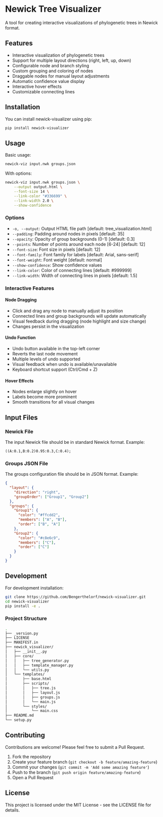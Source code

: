 # Newick Tree Visualizer

A tool for creating interactive visualizations of phylogenetic trees in Newick format.

## Features

- Interactive visualization of phylogenetic trees
- Support for multiple layout directions (right, left, up, down)
- Configurable node and branch styling
- Custom grouping and coloring of nodes
- Draggable nodes for manual layout adjustments
- Automatic confidence value display
- Interactive hover effects
- Customizable connecting lines

## Installation

You can install newick-visualizer using pip:

```bash
pip install newick-visualizer
```

## Usage

Basic usage:

```bash
newick-viz input.nwk groups.json
```

With options:

```bash
newick-viz input.nwk groups.json \
    --output output.html \
    --font-size 14 \
    --link-color "#336699" \
    --link-width 2.0 \
    --show-confidence
```

### Options

- `-o, --output`: Output HTML file path [default: tree_visualization.html]
- `--padding`: Padding around nodes in pixels [default: 35]
- `--opacity`: Opacity of group backgrounds (0-1) [default: 0.3]
- `--points`: Number of points around each node [6-24] [default: 12]
- `--font-size`: Font size in pixels [default: 12]
- `--font-family`: Font family for labels [default: Arial, sans-serif]
- `--font-weight`: Font weight [default: normal]
- `--show-confidence`: Show confidence values
- `--link-color`: Color of connecting lines [default: #999999]
- `--link-width`: Width of connecting lines in pixels [default: 1.5]

### Interactive Features

#### Node Dragging

- Click and drag any node to manually adjust its position
- Connected lines and group backgrounds will update automatically
- Visual feedback during dragging (node highlight and size change)
- Changes persist in the visualization

#### Undo Function

- Undo button available in the top-left corner
- Reverts the last node movement
- Multiple levels of undo supported
- Visual feedback when undo is available/unavailable
- Keyboard shortcut support (Ctrl/Cmd + Z)

#### Hover Effects

- Nodes enlarge slightly on hover
- Labels become more prominent
- Smooth transitions for all visual changes

## Input Files

### Newick File

The input Newick file should be in standard Newick format. Example:

```plaintext
((A:0.1,B:0.2)0.95:0.3,C:0.4);
```

### Groups JSON File

The groups configuration file should be in JSON format. Example:

```json
{
  "layout": {
    "direction": "right",
    "groupOrder": ["Group1", "Group2"]
  },
  "groups": {
    "Group1": {
      "color": "#ffcdd2",
      "members": ["A", "B"],
      "order": ["B", "A"]
    },
    "Group2": {
      "color": "#c8e6c9",
      "members": ["C"],
      "order": ["C"]
    }
  }
}
```

## Development

For development installation:

```bash
git clone https://github.com/Bengerthelorf/newick-visualizer.git
cd newick-visualizer
pip install -e .
```

### Project Structure

```bash
.
├── _version.py
├── LICENSE
├── MANIFEST.in
├── newick_visualizer/
│   ├── __init__.py
│   ├── core/
│   │   ├── tree_generator.py
│   │   ├── template_manager.py
│   │   └── utils.py
│   └── templates/
│       ├── base.html
│       ├── scripts/
│       │   ├── tree.js
│       │   ├── layout.js
│       │   ├── groups.js
│       │   └── main.js
│       └── styles/
│           └── main.css
├── README.md
└── setup.py
```

## Contributing

Contributions are welcome! Please feel free to submit a Pull Request.

1. Fork the repository
2. Create your feature branch (`git checkout -b feature/amazing-feature`)
3. Commit your changes (`git commit -m 'Add some amazing feature'`)
4. Push to the branch (`git push origin feature/amazing-feature`)
5. Open a Pull Request

## License

This project is licensed under the MIT License - see the LICENSE file for details.